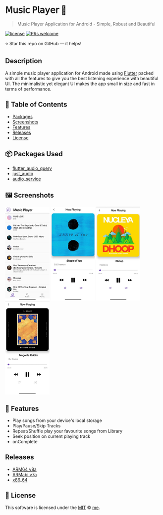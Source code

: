 

# 𝖬𝗎𝗌𝗂𝖼 𝖯𝗅𝖺𝗒𝖾𝗋 🎵

> Music Player Application for Android - Simple, Robust and Beautiful

[![license](https://img.shields.io/github/license/nhn/tui.editor.svg)](https://github.com/nhn/tui.editor/blob/master/LICENSE) [![PRs welcome](https://img.shields.io/badge/PRs-welcome-ff69b4.svg)](https://github.com/nhn/tui.editor/issues?q=is%3Aissue+is%3Aopen+label%3A%22help+wanted%22)

:star: Star this repo on GitHub — it helps!

## Description
A simple music player application for Android made using [Flutter](https://flutter.dev/) packed with all the features to give you the best listening experience with beautiful UI. The minimalistic yet elegant UI makes the app small in size and fast in terms of performance.

## 🚩 Table of Contents

- [Packages](#-packages)
- [Screenshots](#-screenshots)
- [Features](#-features)
- [Releases](#-releases)
- [License](#-license)


## 📦 Packages Used

- [flutter_audio_query](https://pub.dev/packages/flutter_audio_query)
- [just_audio](https://pub.dev/packages/just_audio)
- [audio_service](https://pub.dev/packages/audio_service)

## 🖼️ Screenshots
<img src="Screenshots/4.jpg" height="300em"/> <img src="Screenshots/1.jpeg" height="300em"/> <img src="Screenshots/2.jpeg" height="300em"/> <img src="Screenshots/3.jpeg" height="300em"/> 

## 🎨 Features

* Play songs from your device's local storage
* Play/Pause/Skip Tracks
* Repeat/Shuffle play your favourite songs from Library
* Seek position on current playing track
* onComplete

## Releases
* [ARM64 v8a](..\Builds\app-arm64-v8a-release.apk)
* [ARMabi v7a](..\Builds\app-armeabi-v7a-release.apk)
* [x86_64](..\Builds\app-x86_64-release.apk)

## 📜 License

This software is licensed under the [MIT](https://github.com/nhn/tui.editor/blob/master/LICENSE) © [me](https://github.com/Recker4244).